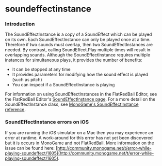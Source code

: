 # soundeffectinstance

### Introduction

The SoundEffectInstance is a copy of a SoundEffect which can be played on its own. Each SoundEffectInstance can only be played once at a time. Therefore if two sounds must overlap, then two SoundEffectInstances are needed. By contrast, calling SoundEffect.Play multiple times will result in overlapping sounds. Although the SoundEffectInstance requires multiple instances for simultaneous plays, it provides the number of benefits:

* It can be stopped at any time
* It provides parameters for modifying how the sound effect is played (such as pitch)
* You can inspect if a SoundEffectInstance is playing

For information on using SoundEffectInstances in the FlatRedBall Editor, see the FlatRedBall Editor's [SoundEffectInstance page](../../../glue-reference/objects/object-types/glue-reference-soundeffectinstance.md). For a more detail on the SoundEffectInstance class, see [MonoGame's SoundEffectInstance reference](https://docs.monogame.net/api/Microsoft.Xna.Framework.Audio.SoundEffectInstance.html).

### SoundEffectInstance errors on iOS

If you are running the iOS simulator on a Mac then you may experience an error at runtime. A work-around for this error has not yet been discovered but it is occurs in MonoGame and not FlatRedBall. More information on the issue can be found here: [http://community.monogame.net/t/error-while-playing-soundeffect/1605](http://community.monogame.net/t/error-while-playing-soundeffect/1605).
